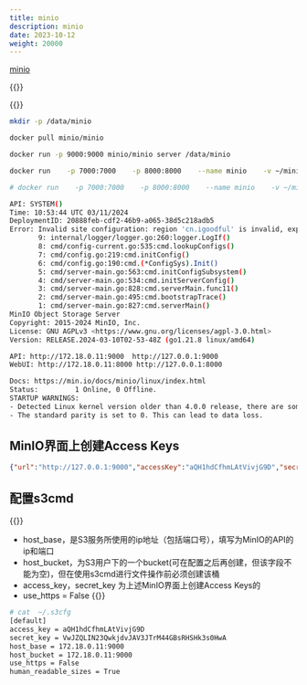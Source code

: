 ```yaml
---
title: minio
description: minio
date: 2023-10-12
weight: 20000
---
```




[minio](https://dl.minio.io/server/minio/release/linux-amd64/minio)





{{<alert>}}


{{</alert>}}



```bash
mkdir -p /data/minio

docker pull minio/minio

docker run -p 9000:9000 minio/minio server /data/minio

docker run    -p 7000:7000    -p 8000:8000    --name minio    -v ~/minio/data:/data/minio    -e "MINIO_ROOT_USER=Admin123456"    -e "MINIO_ROOT_PASSWORD=Admin123456"    minio/minio server /data/minio --console-address ":8000"


```

```bash
# docker run    -p 7000:7000    -p 8000:8000    --name minio    -v ~/minio/data:/data/minio    -e "MINIO_ROOT_USER=Admin123456"    -e "MINIO_ROOT_PASSWORD=Admin123456"    minio/minio server /data/minio --console-address ":8000"

API: SYSTEM()
Time: 10:53:44 UTC 03/11/2024
DeploymentID: 20888feb-cdf2-46b9-a065-38d5c218adb5
Error: Invalid site configuration: region 'cn.igoodful' is invalid, expected simple characters such as [us-east-1, myregion...] (*fmt.wrapError)
       9: internal/logger/logger.go:260:logger.LogIf()
       8: cmd/config-current.go:535:cmd.lookupConfigs()
       7: cmd/config.go:219:cmd.initConfig()
       6: cmd/config.go:190:cmd.(*ConfigSys).Init()
       5: cmd/server-main.go:563:cmd.initConfigSubsystem()
       4: cmd/server-main.go:534:cmd.initServerConfig()
       3: cmd/server-main.go:828:cmd.serverMain.func11()
       2: cmd/server-main.go:495:cmd.bootstrapTrace()
       1: cmd/server-main.go:827:cmd.serverMain()
MinIO Object Storage Server
Copyright: 2015-2024 MinIO, Inc.
License: GNU AGPLv3 <https://www.gnu.org/licenses/agpl-3.0.html>
Version: RELEASE.2024-03-10T02-53-48Z (go1.21.8 linux/amd64)

API: http://172.18.0.11:9000  http://127.0.0.1:9000
WebUI: http://172.18.0.11:8000 http://127.0.0.1:8000

Docs: https://min.io/docs/minio/linux/index.html
Status:         1 Online, 0 Offline.
STARTUP WARNINGS:
- Detected Linux kernel version older than 4.0.0 release, there are some known potential performance problems with this kernel version. MinIO recommends a minimum of 4.x.x linux kernel version for best performance
- The standard parity is set to 0. This can lead to data loss.

```


## MinIO界面上创建Access Keys
```json
{"url":"http://127.0.0.1:9000","accessKey":"aQH1hdCfhmLAtVivjG9D","secretKey":"VwJZQLIN23QwkjdvJAV3JTrM44GBsRHSHk3s0HwA","api":"s3v4","path":"auto"}
```




## 配置s3cmd


{{<alert>}}
- host_base，是S3服务所使用的ip地址（包括端口号），填写为MinIO的API的ip和端口
- host_bucket，为S3用户下的一个bucket(可在配置之后再创建，但该字段不能为空)，但在使用s3cmd进行文件操作前必须创建该桶
- access_key，secret_key 为上述MinIO界面上创建Access Keys的
- use_https = False
{{</alert>}}


```bash
# cat  ~/.s3cfg
[default]
access_key = aQH1hdCfhmLAtVivjG9D
secret_key = VwJZQLIN23QwkjdvJAV3JTrM44GBsRHSHk3s0HwA
host_base = 172.18.0.11:9000
host_bucket = 172.18.0.11:9000
use_https = False
human_readable_sizes = True

```









